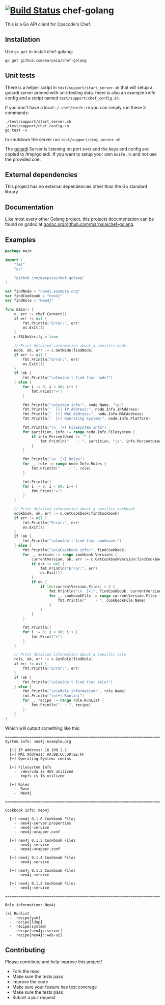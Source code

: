 [![Build Status](https://drone.io/github.com/marpaia/chef-golang/status.png)](https://drone.io/github.com/marpaia/chef-golang/latest)
chef-golang
===========
This is a Go API client for Opscode's Chef.

## Installation

Use `go get` to install chef-golang:
```
go get github.com/marpaia/chef-golang
```

## Unit tests
There is a helper script in `test/support/start_server.sh` that will setup a goiardi server primed
with unit-testing data. there is also an example knife config and a script named `test/support/chef_config.sh`.

If you don't have a local `~/.chef/knife.rb` you can simply run these 3 commands:
```
./test/support/start_server.sh
./test/support/chef_config.sh
go test -v
```
to shutdown the server run `test/support/stop_server.sh`

The [goiardi](https://github.com/ctdk/goiardi) Server is listening on port `8443` and the keys and config are copied to /tmp/goiardi. If you want to setup your own `knife.rb` and not use the provided one.

## External dependencies

This project has no external dependencies other than the Go standard library.

## Documentation

Like most every other Golang project, this projects documentation can be found
on godoc at [godoc.org/github.com/marpaia/chef-golang](http://godoc.org/github.com/marpaia/chef-golang).

## Examples
```go
package main

import (
    "fmt"
    "os"

    "github.com/marpaia/chef-golang"
)

var findNode = "neo4j.example.org"
var findCookbook = "neo4j"
var findRole = "Neo4j"

func main() {
    c, err := chef.Connect()
    if err != nil {
        fmt.Println("Error:", err)
        os.Exit(1)
    }
    c.SSLNoVerify = true

    // Print detailed information about a specific node
    node, ok, err := c.GetNode(findNode)
    if err != nil {
        fmt.Println("Error:", err)
        os.Exit(1)
    }
    if !ok {
        fmt.Println("\nCouldn't find that node!")
    } else {
        for i := 0; i < 80; i++ {
            fmt.Print("=")
        }

        fmt.Println("\nSystem info:", node.Name, "\n")
        fmt.Println("  [+] IP Address:", node.Info.IPAddress)
        fmt.Println("  [+] MAC Address:", node.Info.MACAddress)
        fmt.Println("  [+] Operating System:", node.Info.Platform)

        fmt.Println("\n  [+] Filesystem Info")
        for partition, info := range node.Info.Filesystem {
            if info.PercentUsed != "" {
                fmt.Println("    - ", partition, "is", info.PercentUsed, "utilized")
            }
        }

        fmt.Println("\n  [+] Roles")
        for _, role := range node.Info.Roles {
            fmt.Println("    - ", role)
        }

        fmt.Println()
        for i := 0; i < 80; i++ {
            fmt.Print("=")
        }
    }

    // Print detailed information about a specific cookbook
    cookbook, ok, err := c.GetCookbook(findCookbook)
    if err != nil {
        fmt.Println("Error:", err)
        os.Exit(1)
    }
    if !ok {
        fmt.Println("\nCouldn't find that cookbook!")
    } else {
        fmt.Println("\n\nCookbook info:", findCookbook)
        for _, version := range cookbook.Versions {
            currentVersion, ok, err := c.GetCookbookVersion(findCookbook, version.Version)
            if err != nil {
                fmt.Println("Error:", err)
                os.Exit(1)
            }
            if ok {
                if len(currentVersion.Files) > 0 {
                    fmt.Println("\n  [+]", findCookbook, currentVersion.Version, "Cookbook Files")
                    for _, cookbookFile := range currentVersion.Files {
                        fmt.Println("    - ", cookbookFile.Name)
                    }
                }
            }
        }

        fmt.Println()
        for i := 0; i < 80; i++ {
            fmt.Print("=")
        }
    }

    // Print detailed information about a specific role
    role, ok, err := c.GetRole(findRole)
    if err != nil {
        fmt.Println("Error:", err)
    }
    if !ok {
        fmt.Println("\nCouldn't find that role!")
    } else {
        fmt.Println("\n\nRole information:", role.Name)
        fmt.Println("\n[+] Runlist")
        for _, recipe := range role.RunList {
            fmt.Println("  - ", recipe)
        }
    }
}
```

Which will output something like this:

```
================================================================================
System info: neo4j.example.org

  [+] IP Address: 10.100.1.2
  [+] MAC Address: AA:BB:CC:DD:EE:FF
  [+] Operating System: centos

  [+] Filesystem Info
    -  /dev/vda is 46% utilized
    -  tmpfs is 1% utilized

  [+] Roles
    -  Base
    -  Neo4j

================================================================================

Cookbook info: neo4j

  [+] neo4j 0.1.6 Cookbook Files
    -  neo4j-server.properties
    -  neo4j-service
    -  neo4j-wrapper.conf

  [+] neo4j 0.1.5 Cookbook Files
    -  neo4j-service
    -  neo4j-wrapper.conf

  [+] neo4j 0.1.4 Cookbook Files
    -  neo4j-service

  [+] neo4j 0.1.3 Cookbook Files
    -  neo4j-service

  [+] neo4j 0.1.2 Cookbook Files
    -  neo4j-service

================================================================================

Role information: Neo4j

[+] Runlist
  -  recipe[yum]
  -  recipe[ldap]
  -  recipe[system]
  -  recipe[neo4j::server]
  -  recipe[neo4j::web-ui]
```

## Contributing

Please contribute and help improve this project!

- Fork the repo
- Make sure the tests pass
- Improve the code
- Make sure your feature has test coverage
- Make sure the tests pass
- Submit a pull request

